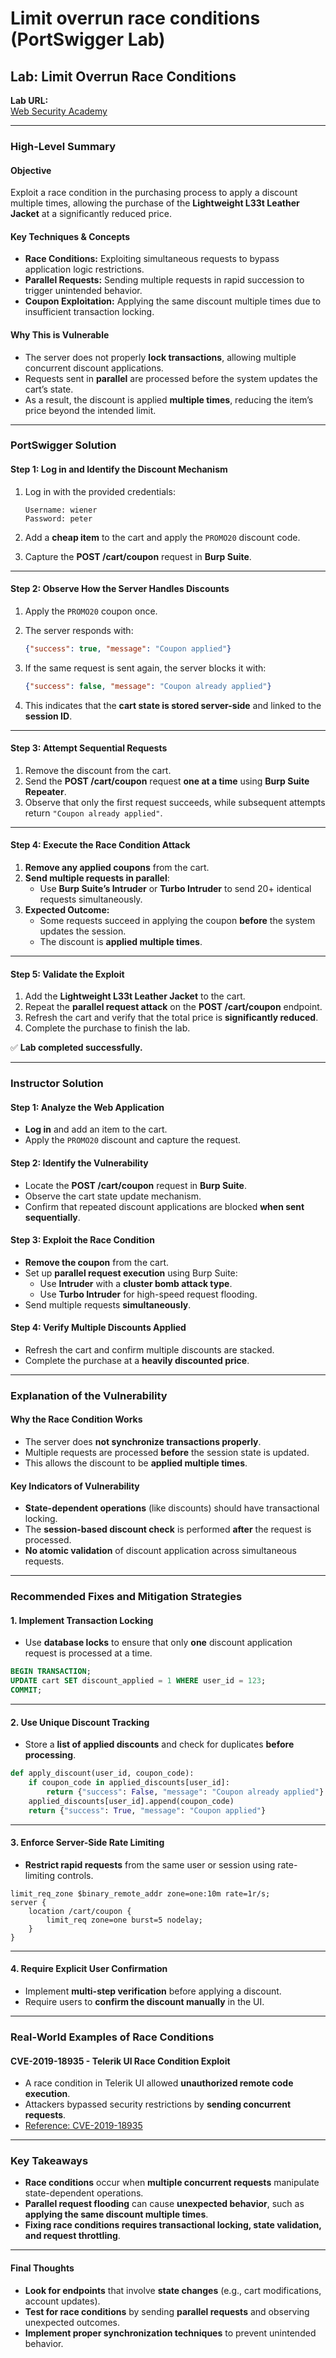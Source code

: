 # Limit overrun race conditions (PortSwigger Lab)

## **Lab: Limit Overrun Race Conditions**

**Lab URL:**\
[Web Security Academy](https://portswigger.net/web-security/race-conditions/lab-race-conditions-limit-overrun)

***

### **High-Level Summary**

#### **Objective**

Exploit a race condition in the purchasing process to apply a discount multiple times, allowing the purchase of the **Lightweight L33t Leather Jacket** at a significantly reduced price.

#### **Key Techniques & Concepts**

* **Race Conditions:** Exploiting simultaneous requests to bypass application logic restrictions.
* **Parallel Requests:** Sending multiple requests in rapid succession to trigger unintended behavior.
* **Coupon Exploitation:** Applying the same discount multiple times due to insufficient transaction locking.

#### **Why This is Vulnerable**

* The server does not properly **lock transactions**, allowing multiple concurrent discount applications.
* Requests sent in **parallel** are processed before the system updates the cart’s state.
* As a result, the discount is applied **multiple times**, reducing the item’s price beyond the intended limit.

***

### **PortSwigger Solution**

#### **Step 1: Log in and Identify the Discount Mechanism**

1.  Log in with the provided credentials:

    ```
    Username: wiener  
    Password: peter  
    ```
2. Add a **cheap item** to the cart and apply the `PROMO20` discount code.
3. Capture the **POST /cart/coupon** request in **Burp Suite**.

***

#### **Step 2: Observe How the Server Handles Discounts**

1. Apply the `PROMO20` coupon once.
2.  The server responds with:

    ```json
    {"success": true, "message": "Coupon applied"}
    ```
3.  If the same request is sent again, the server blocks it with:

    ```json
    {"success": false, "message": "Coupon already applied"}
    ```
4. This indicates that the **cart state is stored server-side** and linked to the **session ID**.

***

#### **Step 3: Attempt Sequential Requests**

1. Remove the discount from the cart.
2. Send the **POST /cart/coupon** request **one at a time** using **Burp Suite Repeater**.
3. Observe that only the first request succeeds, while subsequent attempts return `"Coupon already applied"`.

***

#### **Step 4: Execute the Race Condition Attack**

1. **Remove any applied coupons** from the cart.
2. **Send multiple requests in parallel**:
   * Use **Burp Suite’s Intruder** or **Turbo Intruder** to send 20+ identical requests simultaneously.
3. **Expected Outcome:**
   * Some requests succeed in applying the coupon **before** the system updates the session.
   * The discount is **applied multiple times**.

***

#### **Step 5: Validate the Exploit**

1. Add the **Lightweight L33t Leather Jacket** to the cart.
2. Repeat the **parallel request attack** on the **POST /cart/coupon** endpoint.
3. Refresh the cart and verify that the total price is **significantly reduced**.
4. Complete the purchase to finish the lab.

✅ **Lab completed successfully.**

***

### **Instructor Solution**

#### **Step 1: Analyze the Web Application**

* **Log in** and add an item to the cart.
* Apply the `PROMO20` discount and capture the request.

#### **Step 2: Identify the Vulnerability**

* Locate the **POST /cart/coupon** request in **Burp Suite**.
* Observe the cart state update mechanism.
* Confirm that repeated discount applications are blocked **when sent sequentially**.

#### **Step 3: Exploit the Race Condition**

* **Remove the coupon** from the cart.
* Set up **parallel request execution** using Burp Suite:
  * Use **Intruder** with a **cluster bomb attack type**.
  * Use **Turbo Intruder** for high-speed request flooding.
* Send multiple requests **simultaneously**.

#### **Step 4: Verify Multiple Discounts Applied**

* Refresh the cart and confirm multiple discounts are stacked.
* Complete the purchase at a **heavily discounted price**.

***

### **Explanation of the Vulnerability**

#### **Why the Race Condition Works**

* The server does **not synchronize transactions properly**.
* Multiple requests are processed **before** the session state is updated.
* This allows the discount to be **applied multiple times**.

#### **Key Indicators of Vulnerability**

* **State-dependent operations** (like discounts) should have transactional locking.
* The **session-based discount check** is performed **after** the request is processed.
* **No atomic validation** of discount application across simultaneous requests.

***

### **Recommended Fixes and Mitigation Strategies**

#### **1. Implement Transaction Locking**

* Use **database locks** to ensure that only **one** discount application request is processed at a time.

```sql
BEGIN TRANSACTION;
UPDATE cart SET discount_applied = 1 WHERE user_id = 123;
COMMIT;
```

***

#### **2. Use Unique Discount Tracking**

* Store a **list of applied discounts** and check for duplicates **before processing**.

```python
def apply_discount(user_id, coupon_code):
    if coupon_code in applied_discounts[user_id]:
        return {"success": False, "message": "Coupon already applied"}
    applied_discounts[user_id].append(coupon_code)
    return {"success": True, "message": "Coupon applied"}
```

***

#### **3. Enforce Server-Side Rate Limiting**

* **Restrict rapid requests** from the same user or session using rate-limiting controls.

```nginx
limit_req_zone $binary_remote_addr zone=one:10m rate=1r/s;
server {
    location /cart/coupon {
        limit_req zone=one burst=5 nodelay;
    }
}
```

***

#### **4. Require Explicit User Confirmation**

* Implement **multi-step verification** before applying a discount.
* Require users to **confirm the discount manually** in the UI.

***

### **Real-World Examples of Race Conditions**

#### **CVE-2019-18935 - Telerik UI Race Condition Exploit**

* A race condition in Telerik UI allowed **unauthorized remote code execution**.
* Attackers bypassed security restrictions by **sending concurrent requests**.
* [Reference: CVE-2019-18935](https://cve.mitre.org/cgi-bin/cvename.cgi?name=CVE-2019-18935)

***

### **Key Takeaways**

* **Race conditions** occur when **multiple concurrent requests** manipulate state-dependent operations.
* **Parallel request flooding** can cause **unexpected behavior**, such as **applying the same discount multiple times**.
* **Fixing race conditions requires transactional locking, state validation, and request throttling**.

***

#### **Final Thoughts**

* **Look for endpoints** that involve **state changes** (e.g., cart modifications, account updates).
* **Test for race conditions** by sending **parallel requests** and observing unexpected outcomes.
* **Implement proper synchronization techniques** to prevent unintended behavior.
